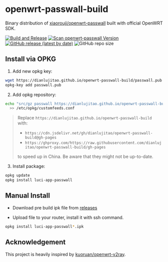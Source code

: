 # openwrt-passwall-build

Binary distribution of [xiaorouji/openwrt-passwall](https://github.com/xiaorouji/openwrt-passwall) built with official OpenWRT SDK.

[![Build and Release](https://github.com/dianlujitao/openwrt-passwall-build/actions/workflows/build-release.yml/badge.svg)](https://github.com/dianlujitao/openwrt-passwall-build/actions/workflows/build-release.yml)
[![Scan openwrt-passwall Version](https://github.com/dianlujitao/openwrt-passwall-build/actions/workflows/version-scan.yml/badge.svg)](https://github.com/dianlujitao/openwrt-passwall-build/actions/workflows/version-scan.yml)
[![GitHub release (latest by date)](https://img.shields.io/github/v/release/dianlujitao/openwrt-passwall-build)](https://github.com/dianlujitao/openwrt-passwall-build/releases/latest)
![GitHub repo size](https://img.shields.io/github/repo-size/dianlujitao/openwrt-passwall-build)

## Install via OPKG

1. Add new opkg key:

```sh
wget https://dianlujitao.github.io/openwrt-passwall-build/passwall.pub
opkg-key add passwall.pub
```

2. Add opkg repository:

```sh
echo "src/gz passwall https://dianlujitao.github.io/openwrt-passwall-build/packages/$(. /etc/openwrt_release ; echo $DISTRIB_ARCH)/passwall" \
  >> /etc/opkg/customfeeds.conf
```

> Replace `https://dianlujitao.github.io/openwrt-passwall-build` with:
> * `https://cdn.jsdelivr.net/gh/dianlujitao/openwrt-passwall-build@gh-pages`
> * `https://ghproxy.com/https://raw.githubusercontent.com/dianlujitao/openwrt-passwall-build/gh-pages`
>
> to speed up in China. Be aware that they might not be up-to-date.

3. Install package:

```sh
opkg update
opkg install luci-app-passwall
```

## Manual Install

- Download pre build ipk file from [releases](https://github.com/dianlujitao/openwrt-passwall-build/releases)

- Upload file to your router, install it with ssh command.

```sh
opkg install luci-app-passwall*.ipk
```

## Acknowledgement

This project is heavily inspired by [kuoruan/openwrt-v2ray](https://github.com/kuoruan/openwrt-v2ray).
